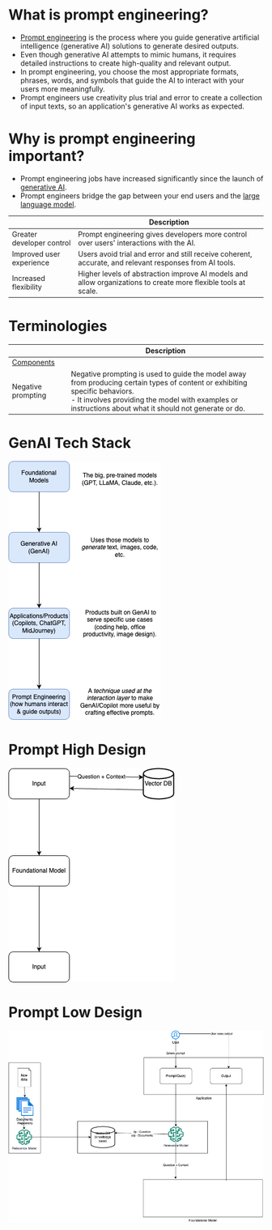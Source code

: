 # What is prompt engineering?
- [Prompt engineering](https://aws.amazon.com/what-is/prompt-engineering/) is the process where you guide generative artificial intelligence (generative AI) solutions to generate desired outputs. 
- Even though generative AI attempts to mimic humans, it requires detailed instructions to create high-quality and relevant output. 
- In prompt engineering, you choose the most appropriate formats, phrases, words, and symbols that guide the AI to interact with your users more meaningfully. 
- Prompt engineers use creativity plus trial and error to create a collection of input texts, so an application's generative AI works as expected.

# Why is prompt engineering important?
- Prompt engineering jobs have increased significantly since the launch of [generative AI](../GenAI/Readme.md). 
- Prompt engineers bridge the gap between your end users and the [large language model](../FoundationalModels/LLM.md).

|                           | Description                                                                                                    |
|---------------------------|----------------------------------------------------------------------------------------------------------------|
| Greater developer control | Prompt engineering gives developers more control over users' interactions with the AI.                         |
| Improved user experience  | Users avoid trial and error and still receive coherent, accurate, and relevant responses from AI tools.        |
| Increased flexibility     | Higher levels of abstraction improve AI models and allow organizations to create more flexible tools at scale. |

# Terminologies

|                                    | Description                                                                                                                                                                                                                                |
|------------------------------------|--------------------------------------------------------------------------------------------------------------------------------------------------------------------------------------------------------------------------------------------|
| [Components](Components/Readme.md) |                                                                                                                                                                                                                                            |
| Negative prompting                 | Negative prompting is used to guide the model away from producing certain types of content or exhibiting specific behaviors. <br/>- It involves providing the model with examples or instructions about what it should not generate or do. |

# GenAI Tech Stack

![](../GenAITechStack.drawio.png)

# Prompt High Design

![](assets/RAG-High-Level.png)

# Prompt Low Design

![](assets/RAG-Low-Design.png)